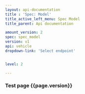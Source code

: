```yaml
---
layout: api-documentation
title : 'Spec: Model'
title_active_left_menu: Spec Model
title_parent: Api documentation

amount_version: 2
spec: spec_model
version: v1
api: vehicle
dropdown-link: 'Select endpoint'


level: 2

---
```



### Test page {{page.version}}


